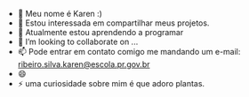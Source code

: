- 👋 Meu nome é Karen :)
- 👀 Estou interessada em compartilhar meus projetos.
- 🌱 Atualmente estou aprendendo a programar 
- 💞️ I’m looking to collaborate on ...
- 📫 Pode entrar em contato comigo me mandando um e-mail: ribeiro.silva.karen@escola.pr.gov.br
- 😄 
- ⚡ uma curiosidade sobre mim é que adoro plantas.

<!---
karenRibeiro237/karenRibeiro237 is a ✨ special ✨ repository because its `README.md` (this file) appears on your GitHub profile.
You can click the Preview link to take a look at your changes.
--->
